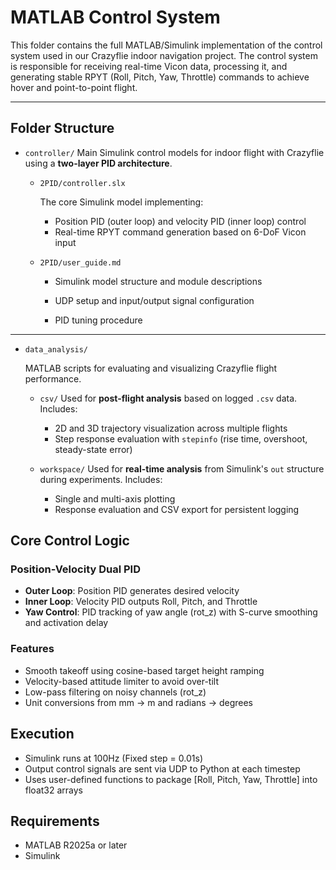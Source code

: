 # MATLAB Control System

This folder contains the full MATLAB/Simulink implementation of the control system used in our Crazyflie indoor navigation project. The control system is responsible for receiving real-time Vicon data, processing it, and generating stable RPYT (Roll, Pitch, Yaw, Throttle) commands to achieve hover and point-to-point flight.

---

## Folder Structure

* `controller/`
  Main Simulink control models for indoor flight with Crazyflie using a **two-layer PID architecture**.

  * `2PID/controller.slx`
    
    The core Simulink model implementing:

    * Position PID (outer loop) and velocity PID (inner loop) control
    * Real-time RPYT command generation based on 6-DoF Vicon input

  * `2PID/user_guide.md`

    * Simulink model structure and module descriptions

    * UDP setup and input/output signal configuration

    * PID tuning procedure
---
* `data_analysis/`
  
  MATLAB scripts for evaluating and visualizing Crazyflie flight performance.

  * `csv/`
    Used for **post-flight analysis** based on logged `.csv` data.
    Includes:

    * 2D and 3D trajectory visualization across multiple flights
    * Step response evaluation with `stepinfo` (rise time, overshoot, steady-state error)

  * `workspace/`
    Used for **real-time analysis** from Simulink's `out` structure during experiments.
    Includes:

    * Single and multi-axis plotting
    * Response evaluation and CSV export for persistent logging
    
## Core Control Logic

### Position-Velocity Dual PID

* **Outer Loop**: Position PID generates desired velocity
* **Inner Loop**: Velocity PID outputs Roll, Pitch, and Throttle
* **Yaw Control**: PID tracking of yaw angle (rot\_z) with S-curve smoothing and activation delay

### Features

* Smooth takeoff using cosine-based target height ramping
* Velocity-based attitude limiter to avoid over-tilt
* Low-pass filtering on noisy channels (rot\_z)
* Unit conversions from mm → m and radians → degrees


## Execution

* Simulink runs at 100Hz (Fixed step = 0.01s)
* Output control signals are sent via UDP to Python at each timestep
* Uses user-defined functions to package \[Roll, Pitch, Yaw, Throttle] into float32 arrays



## Requirements

* MATLAB R2025a or later
* Simulink

